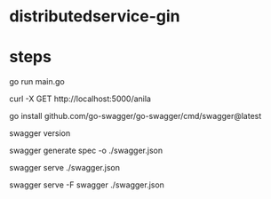 # distributedservice-gin

# steps
go run main.go

curl -X GET http://localhost:5000/anila

go install github.com/go-swagger/go-swagger/cmd/swagger@latest

swagger version

swagger generate spec -o ./swagger.json

swagger serve ./swagger.json

swagger serve -F swagger ./swagger.json
